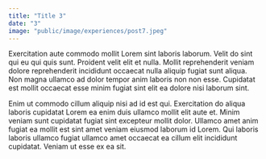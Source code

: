 ```yaml
---
title: "Title 3"
date: "3"
image: "public/image/experiences/post7.jpeg"
---
```


Exercitation aute commodo mollit Lorem sint laboris laborum. Velit do sint qui eu qui quis sunt. Proident velit elit et nulla. Mollit reprehenderit veniam dolore reprehenderit incididunt occaecat nulla aliquip fugiat sunt aliqua. Non magna ullamco ad dolor tempor anim laboris non non esse. Cupidatat est mollit occaecat esse minim fugiat sint elit ea dolore nisi laborum sint.

Enim ut commodo cillum aliquip nisi ad id est qui. Exercitation do aliqua laboris cupidatat Lorem ea enim duis ullamco mollit elit aute et. Minim veniam sunt cupidatat fugiat sint excepteur mollit dolor. Ullamco amet anim fugiat ea mollit est sint amet veniam eiusmod laborum id Lorem. Qui laboris laboris ullamco fugiat ullamco amet occaecat ea cillum elit incididunt cupidatat. Veniam ut esse ex ea sit.
